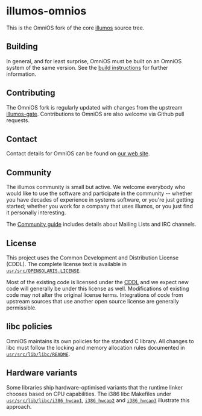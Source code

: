 # illumos-omnios

This is the OmniOS fork of the core [illumos](https://illumos.org) source tree.

## Building

In general, and for least surprise, OmniOS must be built on an OmniOS system of
the same version. See the
[build instructions](https://omnios.org/dev/build_instructions) for further
information.

## Contributing

The OmniOS fork is regularly updated with changes from the upstream
[illumos-gate](https://github.com/illumos/illumos-gate). Contributions to
OmniOS are also welcome via Github pull requests.

## Contact

Contact details for OmniOS can be found on
[our web site](https://omnios.org/about/contact).

## Community

The illumos community is small but active. We welcome everybody who would like
to use the software and participate in the community -- whether you have
decades of experience in systems software, or you're just getting started;
whether you work for a company that uses illumos, or you just find it
personally interesting.

The [Community guide](https://illumos.org/docs/community/) includes details
about Mailing Lists and IRC channels.

## License

This project uses the Common Development and Distribution License (CDDL).
The complete license text is available in
[`usr/src/OPENSOLARIS.LICENSE`](usr/src/OPENSOLARIS.LICENSE).

Most of the existing code is licensed under the
[CDDL](https://illumos.org/license/CDDL) and we expect new code will generally
be under this license as well. Modifications of existing code may not alter
the original license terms. Integrations of code from upstream sources that
use another open source license are generally permissible.

## libc policies

OmniOS maintains its own policies for the standard C library.  All changes to
libc must follow the locking and memory allocation rules documented in
[`usr/src/lib/libc/README`](usr/src/lib/libc/README).

## Hardware variants

Some libraries ship hardware-optimised variants that the runtime linker
chooses based on CPU capabilities.  The i386 libc Makefiles under
[`usr/src/lib/libc/i386_hwcap1`](usr/src/lib/libc/i386_hwcap1/Makefile),
[`i386_hwcap2`](usr/src/lib/libc/i386_hwcap2/Makefile) and
[`i386_hwcap3`](usr/src/lib/libc/i386_hwcap3/Makefile) illustrate this
approach.

